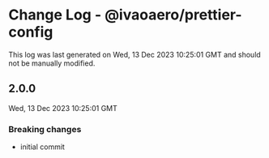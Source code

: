 # Change Log - @ivaoaero/prettier-config

This log was last generated on Wed, 13 Dec 2023 10:25:01 GMT and should not be manually modified.

## 2.0.0
Wed, 13 Dec 2023 10:25:01 GMT

### Breaking changes

- initial commit

